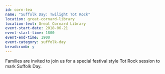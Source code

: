 ```yaml
---
id: corn-tea
name: "Suffolk Day: Twilight Tot Rock"
location: great-cornard-library
location-text: Great Cornard Library
event-start-date: 2018-06-21
event-start-time: 1800
event-end-time: 1900
event-category: suffolk-day
breadcrumb: y
---
```


Families are invited to join us for a special festival style Tot Rock session to mark Suffolk Day.
